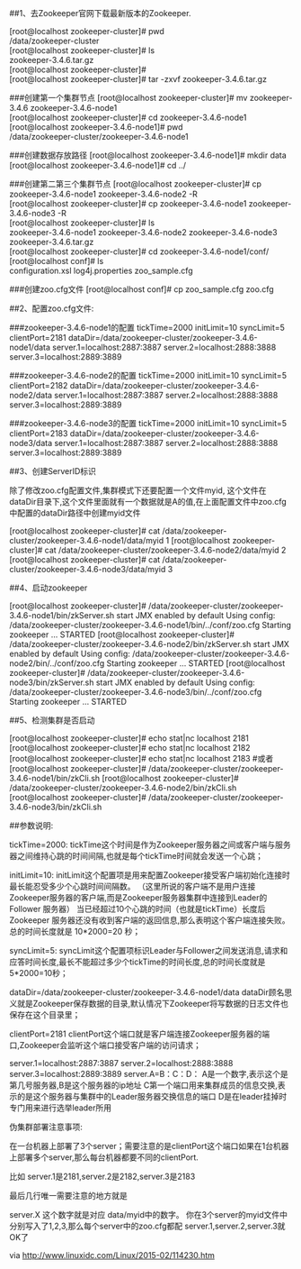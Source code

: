 ##1、去Zookeeper官网下载最新版本的Zookeeper.

[root@localhost zookeeper-cluster]# pwd  
/data/zookeeper-cluster  
[root@localhost zookeeper-cluster]# ls  
zookeeper-3.4.6.tar.gz  
[root@localhost zookeeper-cluster]#  
[root@localhost zookeeper-cluster]# tar -zxvf zookeeper-3.4.6.tar.gz  

###创建第一个集群节点
[root@localhost zookeeper-cluster]# mv zookeeper-3.4.6 zookeeper-3.4.6-node1  
[root@localhost zookeeper-cluster]# cd zookeeper-3.4.6-node1  
[root@localhost zookeeper-3.4.6-node1]# pwd  
/data/zookeeper-cluster/zookeeper-3.4.6-node1  

###创建数据存放路径
[root@localhost zookeeper-3.4.6-node1]# mkdir data  
[root@localhost zookeeper-3.4.6-node1]# cd ../  

###创建第二第三个集群节点
[root@localhost zookeeper-cluster]# cp zookeeper-3.4.6-node1 zookeeper-3.4.6-node2 -R  
[root@localhost zookeeper-cluster]# cp zookeeper-3.4.6-node1 zookeeper-3.4.6-node3 -R  
[root@localhost zookeeper-cluster]# ls  
zookeeper-3.4.6-node1  zookeeper-3.4.6-node2  zookeeper-3.4.6-node3  zookeeper-3.4.6.tar.gz  
[root@localhost zookeeper-cluster]# cd zookeeper-3.4.6-node1/conf/  
[root@localhost conf]# ls  
configuration.xsl  log4j.properties  zoo_sample.cfg  

###创建zoo.cfg文件
[root@localhost conf]# cp zoo_sample.cfg zoo.cfg

##2、配置zoo.cfg文件:

###zookeeper-3.4.6-node1的配置
tickTime=2000
initLimit=10
syncLimit=5
clientPort=2181
dataDir=/data/zookeeper-cluster/zookeeper-3.4.6-node1/data
server.1=localhost:2887:3887
server.2=localhost:2888:3888
server.3=localhost:2889:3889

###zookeeper-3.4.6-node2的配置
tickTime=2000
initLimit=10
syncLimit=5
clientPort=2182
dataDir=/data/zookeeper-cluster/zookeeper-3.4.6-node2/data
server.1=localhost:2887:3887
server.2=localhost:2888:3888
server.3=localhost:2889:3889

###zookeeper-3.4.6-node3的配置
tickTime=2000
initLimit=10
syncLimit=5
clientPort=2183
dataDir=/data/zookeeper-cluster/zookeeper-3.4.6-node3/data
server.1=localhost:2887:3887
server.2=localhost:2888:3888
server.3=localhost:2889:3889


##3、创建ServerID标识

除了修改zoo.cfg配置文件,集群模式下还要配置一个文件myid,
这个文件在dataDir目录下,这个文件里面就有一个数据就是A的值,在上面配置文件中zoo.cfg中配置的dataDir路径中创建myid文件

[root@localhost zookeeper-cluster]# cat /data/zookeeper-cluster/zookeeper-3.4.6-node1/data/myid
1
[root@localhost zookeeper-cluster]# cat /data/zookeeper-cluster/zookeeper-3.4.6-node2/data/myid
2
[root@localhost zookeeper-cluster]# cat /data/zookeeper-cluster/zookeeper-3.4.6-node3/data/myid
3

##4、启动zookeeper

[root@localhost zookeeper-cluster]# /data/zookeeper-cluster/zookeeper-3.4.6-node1/bin/zkServer.sh start
JMX enabled by default
Using config: /data/zookeeper-cluster/zookeeper-3.4.6-node1/bin/../conf/zoo.cfg
Starting zookeeper ... STARTED
[root@localhost zookeeper-cluster]# /data/zookeeper-cluster/zookeeper-3.4.6-node2/bin/zkServer.sh start
JMX enabled by default
Using config: /data/zookeeper-cluster/zookeeper-3.4.6-node2/bin/../conf/zoo.cfg
Starting zookeeper ... STARTED
[root@localhost zookeeper-cluster]# /data/zookeeper-cluster/zookeeper-3.4.6-node3/bin/zkServer.sh start
JMX enabled by default
Using config: /data/zookeeper-cluster/zookeeper-3.4.6-node3/bin/../conf/zoo.cfg
Starting zookeeper ... STARTED

##5、检测集群是否启动

[root@localhost zookeeper-cluster]# echo stat|nc localhost 2181
[root@localhost zookeeper-cluster]# echo stat|nc localhost 2182
[root@localhost zookeeper-cluster]# echo stat|nc localhost 2183
#或者
[root@localhost zookeeper-cluster]# /data/zookeeper-cluster/zookeeper-3.4.6-node1/bin/zkCli.sh
[root@localhost zookeeper-cluster]# /data/zookeeper-cluster/zookeeper-3.4.6-node2/bin/zkCli.sh
[root@localhost zookeeper-cluster]# /data/zookeeper-cluster/zookeeper-3.4.6-node3/bin/zkCli.sh



##参数说明:

tickTime=2000:
tickTime这个时间是作为Zookeeper服务器之间或客户端与服务器之间维持心跳的时间间隔,也就是每个tickTime时间就会发送一个心跳；

initLimit=10:
initLimit这个配置项是用来配置Zookeeper接受客户端初始化连接时最长能忍受多少个心跳时间间隔数。
（这里所说的客户端不是用户连接Zookeeper服务器的客户端,而是Zookeeper服务器集群中连接到Leader的Follower 服务器）
当已经超过10个心跳的时间（也就是tickTime）长度后 Zookeeper 服务器还没有收到客户端的返回信息,那么表明这个客户端连接失败。
总的时间长度就是 10*2000=20 秒；

syncLimit=5:
syncLimit这个配置项标识Leader与Follower之间发送消息,请求和应答时间长度,最长不能超过多少个tickTime的时间长度,总的时间长度就是5*2000=10秒；

dataDir=/data/zookeeper-cluster/zookeeper-3.4.6-node1/data
dataDir顾名思义就是Zookeeper保存数据的目录,默认情况下Zookeeper将写数据的日志文件也保存在这个目录里；

clientPort=2181
clientPort这个端口就是客户端连接Zookeeper服务器的端口,Zookeeper会监听这个端口接受客户端的访问请求；

server.1=localhost:2887:3887
server.2=localhost:2888:3888
server.3=localhost:2889:3889
server.A=B：C：D：
A是一个数字,表示这个是第几号服务器,B是这个服务器的ip地址
C第一个端口用来集群成员的信息交换,表示的是这个服务器与集群中的Leader服务器交换信息的端口
D是在leader挂掉时专门用来进行选举leader所用


伪集群部署注意事项:

在一台机器上部署了3个server；需要注意的是clientPort这个端口如果在1台机器上部署多个server,那么每台机器都要不同的clientPort.

比如 server.1是2181,server.2是2182,server.3是2183

最后几行唯一需要注意的地方就是

server.X 这个数字就是对应 data/myid中的数字。
你在3个server的myid文件中分别写入了1,2,3,那么每个server中的zoo.cfg都配 server.1,server.2,server.3就OK了


via http://www.linuxidc.com/Linux/2015-02/114230.htm
